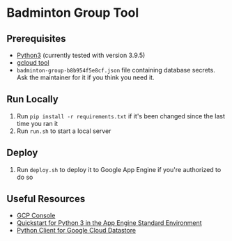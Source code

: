 # Badminton Group Tool

## Prerequisites

- [Python3](https://www.python.org/downloads/) (currently tested with version 3.9.5)
- [gcloud tool](https://cloud.google.com/sdk/docs/install)
- `badminton-group-b8b954f5e8cf.json` file containing database secrets. Ask the maintainer for it if you think you need it.

## Run Locally

1. Run `pip install -r requirements.txt` if it's been changed since the last time you ran it
2. Run `run.sh` to start a local server

## Deploy

1. Run `deploy.sh` to deploy it to Google App Engine if you're authorized to do so

## Useful Resources

- [GCP Console](https://console.cloud.google.com/home/dashboard?project=badminton-group)
- [Quickstart for Python 3 in the App Engine Standard Environment](https://cloud.google.com/appengine/docs/standard/python3/quickstart)
- [Python Client for Google Cloud Datastore](https://googleapis.dev/python/datastore/latest/index.html)
